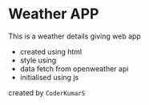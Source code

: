 # Weather APP
 This is a weather details giving web app 
 * created using html
 * style using
 * data fetch from openweather api
 * initialised using js

 created by `` CoderKumarS ``